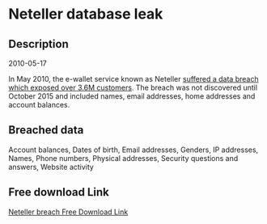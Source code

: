 # Neteller database leak

## Description

2010-05-17

In May 2010, the e-wallet service known as Neteller <a href="http://www.forbes.com/sites/thomasbrewster/2015/11/30/paysafe-optimal-neteller-moneybookers-gambling-cyberattacks-data-breach/" target="_blank" rel="noopener">suffered a data breach which exposed over 3.6M customers</a>. The breach was not discovered until October 2015 and included names, email addresses, home addresses and account balances.

## Breached data

Account balances, Dates of birth, Email addresses, Genders, IP addresses, Names, Phone numbers, Physical addresses, Security questions and answers, Website activity

## Free download Link

[Neteller breach Free Download Link](https://link-to.net/1229997/884.9802501057345/dynamic/?r=aHR0cHM6Ly93d3cubWVkaWFmaXJlLmNvbS92aWV3LzJRVE5LVlJ0aGQ2RW5yUC9uZXRlbGxlci5jb20vZmlsZQ==)